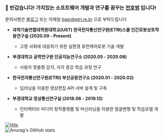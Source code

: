 ### 👋 반갑습니다! 가치있는 소프트웨어 개발과 연구를 꿈꾸는 [전호범](https://www.notion.so/hobe/HoBeom-Jeon-e1c595888ae641d0805cae06979c2480) 입니다!
문의사항은 [블로그](https://hobeom.github.io/)  또는 이메일 [tiger@etri.re.kr](tiger@etri.re.kr) 으로 부탁드립니다 

- <b>과학기술연합대학원대학교(UST) 한국전자통신연구원(ETRI)스쿨 인간로봇상호작용연구실 (2020.09 - Present)</b>
  - 고령 사회에 대응하기 위한 실환경 휴먼케어로봇 기술 개발

- <b>부경대학교 공학연구원 인공지능연구소 (2020.05 - 2020.08)</b>
   - 사용자 맞춤형 감각, 지각 증강 학습 과정 연구

- <b>한국전자통신연구원(ETRI) 부산공동연구소  (2020.01 - 2020.02)</b>
  - 딥러닝을 이용한 영상편집 API 서버 설계 및 구축

- <b>부경대학교 영상통신연구실 (2018.06 - 2019.12)</b>
  - 인터렉티브 미디어 창작플랫폼 및 머신러닝을 이용한 얼굴변형 및 학습모델 개발

[![Hits](https://hits.seeyoufarm.com/api/count/incr/badge.svg?url=https%3A%2F%2Fgithub.com%2FHoBeom&count_bg=%2379C83D&title_bg=%23555555&icon=&icon_color=%23E7E7E7&title=hits&edge_flat=false)](https://hits.seeyoufarm.com)  
![Anurag's GitHub stats](https://github-readme-stats.vercel.app/api?username=HoBeom&show_icons=true&theme=radical)

<!--
**HoBeom/HoBeom** is a ✨ _special_ ✨ repository because its `README.md` (this file) appears on your GitHub profile.
